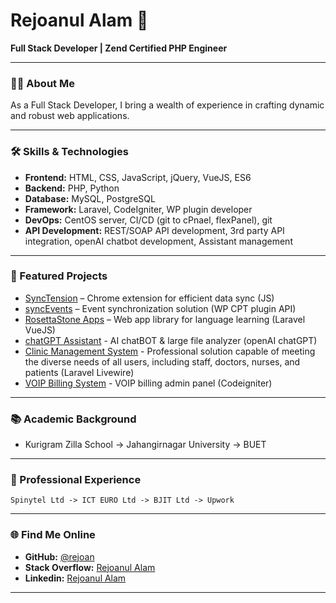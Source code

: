 # Rejoanul Alam 👋

**Full Stack Developer | Zend Certified PHP Engineer**

---

### 👨‍💻 About Me

As a Full Stack Developer, I bring a wealth of experience in crafting dynamic and robust web applications.

---

### 🛠️ Skills & Technologies

- **Frontend:** HTML, CSS, JavaScript, jQuery, VueJS, ES6
- **Backend:** PHP, Python
- **Database:** MySQL, PostgreSQL
- **Framework:** Laravel, CodeIgniter, WP plugin developer
- **DevOps:** CentOS server, CI/CD (git to cPnael, flexPanel), git
- **API Development:** REST/SOAP API development, 3rd party API integration, openAI chatbot development, Assistant management

---

### 🚀 Featured Projects

- [SyncTension](https://github.com/rejoan/SyncTension) – Chrome extension for efficient data sync (JS)
- [syncEvents](https://github.com/rejoan/syncEvents) – Event synchronization solution (WP CPT plugin API)
- [RosettaStone Apps](https://rosettastone-apps.jp/library/#/login) – Web app library for language learning (Laravel VueJS)
- [chatGPT Assistant](https://sandbox9.marketmainframe.dev) - AI chatBOT & large file analyzer (openAI chatGPT)
- [Clinic Management System](https://rovertech.com.hk/en/project/ucmg) - Professional solution capable of meeting the diverse needs of all users, including staff, doctors, nurses, and patients (Laravel Livewire)
- [VOIP Billing System](https://webcoachbd.com/tech) - VOIP billing admin panel (Codeigniter)

---

### 📚 Academic Background

- Kurigram Zilla School -> Jahangirnagar University -> BUET

---

### 🥅 Professional Experience

```
Spinytel Ltd -> ICT EURO Ltd -> BJIT Ltd -> Upwork
```

---

### 🌐 Find Me Online

- **GitHub:** [@rejoan](https://github.com/rejoan)
- **Stack Overflow:** [Rejoanul Alam](https://stackoverflow.com/users/1256909/rejoanul-alam)
- **Linkedin:** [Rejoanul Alam](https://bd.linkedin.com/in/rejoanulalam)

---
